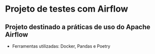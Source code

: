 # Projeto de testes com Airflow

## Projeto destinado a práticas de uso do Apache Airflow
- Ferramentas utilizadas: Docker, Pandas e Poetry
